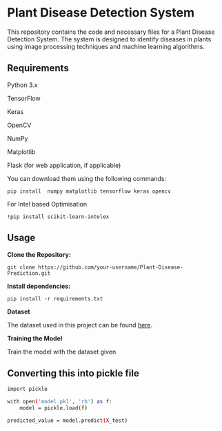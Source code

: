 # **Plant Disease Detection System**


This repository contains the code and necessary files for a Plant Disease Detection System. The system is designed to identify diseases in plants using image processing techniques and machine learning algorithms.

## **Requirements**

Python 3.x


TensorFlow


Keras


OpenCV


NumPy


Matplotlib


Flask (for web application, if applicable)


You can download them using the following commands:

```
pip install  numpy matplotlib tensorflow keras opencv 
```

For Intel based Optimisation 

```
!pip install scikit-learn-intelex
```

## **Usage**

**Clone the Repository:**



```
git clone https://github.com/your-username/Plant-Disease-Prediction.git
```

**Install dependencies:**


```
pip install -r requirements.txt
```

**Dataset**

The dataset used in this project can be found [here](https://www.kaggle.com/datasets/vipoooool/new-plant-diseases-dataset).

**Training the Model**

Train the model with the dataset given 



## **Converting this into pickle file**

```bash
import pickle

with open('model.pkl', 'rb') as f:
    model = pickle.load(f)

predicted_value = model.predict(X_test)

```
